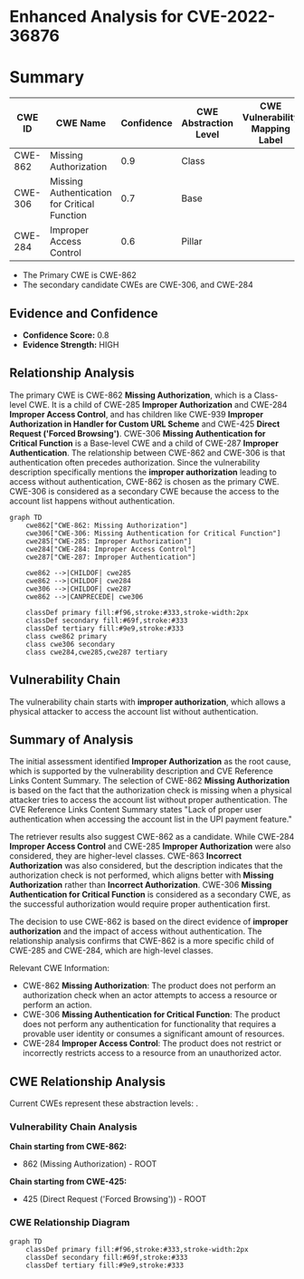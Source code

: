 # Enhanced Analysis for CVE-2022-36876

# Summary
| CWE ID  | CWE Name                                                     | Confidence | CWE Abstraction Level | CWE Vulnerability Mapping Label | CWE-Vulnerability Mapping Notes |
| ------- | ------------------------------------------------------------ | ---------- | ----------------------- | ------------------------------- | ----------------------------- |
| CWE-862 | Missing Authorization                                        | 0.9        | Class                   |                                 | Allowed-with-Review           |
| CWE-306 | Missing Authentication for Critical Function               | 0.7        | Base                    |                                 | Allowed                       |
| CWE-284 | Improper Access Control                                      | 0.6        | Pillar                  |                                 | Discouraged                   |

- The Primary CWE is CWE-862
- The secondary candidate CWEs are CWE-306, and CWE-284

## Evidence and Confidence

*   **Confidence Score:** 0.8
*   **Evidence Strength:** HIGH

## Relationship Analysis
The primary CWE is CWE-862 **Missing Authorization**, which is a Class-level CWE. It is a child of CWE-285 **Improper Authorization** and CWE-284 **Improper Access Control**, and has children like CWE-939 **Improper Authorization in Handler for Custom URL Scheme** and CWE-425 **Direct Request ('Forced Browsing')**. CWE-306 **Missing Authentication for Critical Function** is a Base-level CWE and a child of CWE-287 **Improper Authentication**. The relationship between CWE-862 and CWE-306 is that authentication often precedes authorization. Since the vulnerability description specifically mentions the **improper authorization** leading to access without authentication, CWE-862 is chosen as the primary CWE. CWE-306 is considered as a secondary CWE because the access to the account list happens without authentication.

```mermaid
graph TD
    cwe862["CWE-862: Missing Authorization"]
    cwe306["CWE-306: Missing Authentication for Critical Function"]
    cwe285["CWE-285: Improper Authorization"]
    cwe284["CWE-284: Improper Access Control"]
    cwe287["CWE-287: Improper Authentication"]

    cwe862 -->|CHILDOF| cwe285
    cwe862 -->|CHILDOF| cwe284
    cwe306 -->|CHILDOF| cwe287
    cwe862 -->|CANPRECEDE| cwe306

    classDef primary fill:#f96,stroke:#333,stroke-width:2px
    classDef secondary fill:#69f,stroke:#333
    classDef tertiary fill:#9e9,stroke:#333
    class cwe862 primary
    class cwe306 secondary
    class cwe284,cwe285,cwe287 tertiary
```

## Vulnerability Chain
The vulnerability chain starts with **improper authorization**, which allows a physical attacker to access the account list without authentication.

## Summary of Analysis
The initial assessment identified **Improper Authorization** as the root cause, which is supported by the vulnerability description and CVE Reference Links Content Summary. The selection of CWE-862 **Missing Authorization** is based on the fact that the authorization check is missing when a physical attacker tries to access the account list without proper authentication. The CVE Reference Links Content Summary states "Lack of proper user authentication when accessing the account list in the UPI payment feature."

The retriever results also suggest CWE-862 as a candidate. While CWE-284 **Improper Access Control** and CWE-285 **Improper Authorization** were also considered, they are higher-level classes. CWE-863 **Incorrect Authorization** was also considered, but the description indicates that the authorization check is not performed, which aligns better with **Missing Authorization** rather than **Incorrect Authorization**. CWE-306 **Missing Authentication for Critical Function** is considered as a secondary CWE, as the successful authorization would require proper authentication first.

The decision to use CWE-862 is based on the direct evidence of **improper authorization** and the impact of access without authentication. The relationship analysis confirms that CWE-862 is a more specific child of CWE-285 and CWE-284, which are high-level classes.

Relevant CWE Information:
- CWE-862 **Missing Authorization**: The product does not perform an authorization check when an actor attempts to access a resource or perform an action.
- CWE-306 **Missing Authentication for Critical Function**: The product does not perform any authentication for functionality that requires a provable user identity or consumes a significant amount of resources.
- CWE-284 **Improper Access Control**: The product does not restrict or incorrectly restricts access to a resource from an unauthorized actor.


## CWE Relationship Analysis

Current CWEs represent these abstraction levels: .


### Vulnerability Chain Analysis

**Chain starting from CWE-862:**
- 862 (Missing Authorization) - ROOT


**Chain starting from CWE-425:**
- 425 (Direct Request ('Forced Browsing')) - ROOT



### CWE Relationship Diagram

```mermaid
graph TD
    classDef primary fill:#f96,stroke:#333,stroke-width:2px
    classDef secondary fill:#69f,stroke:#333
    classDef tertiary fill:#9e9,stroke:#333
```